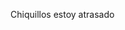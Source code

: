 Chiquillos estoy atrasado

<!---
Gabieru/Gabieru is a ✨ special ✨ repository because its `README.md` (this file) appears on your GitHub profile.
You can click the Preview link to take a look at your changes.
--->

